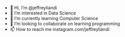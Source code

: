 - 👋 Hi, I’m @jeffreyliandi
- 👀 I’m interested in Data Science 
- 🌱 I’m currently learning Computer Science
- 💞️ I’m looking to collaborate on learning programming
- 📫 How to reach me instagram.com/jeffreyliandi

<!---
jeffreyliandi/jeffreyliandi is a ✨ special ✨ repository because its `README.md` (this file) appears on your GitHub profile.
You can click the Preview link to take a look at your changes.
--->
